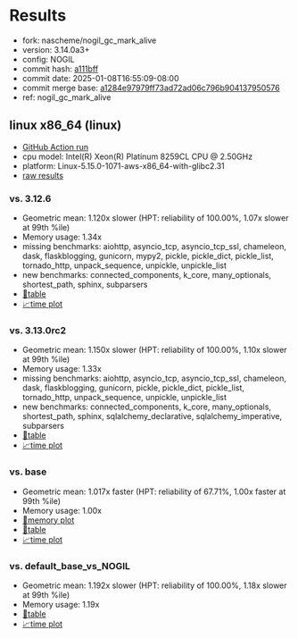 # Results

- fork: nascheme/nogil_gc_mark_alive
- version: 3.14.0a3+
- config: NOGIL
- commit hash: [a111bff](https://github.com/nascheme/cpython/commit/a111bff)
- commit date: 2025-01-08T16:55:09-08:00
- commit merge base: [a1284e97979ff73ad72ad06c796b904137950576](https://github.com/python/cpython/commit/a1284e97979ff73ad72ad06c796b904137950576)
- ref: nogil_gc_mark_alive

## linux x86_64 (linux)

- [GitHub Action run](https://github.com/facebookexperimental/free-threading-benchmarking/actions/runs/12681844733)
- cpu model: Intel(R) Xeon(R) Platinum 8259CL CPU @ 2.50GHz
- platform: Linux-5.15.0-1071-aws-x86_64-with-glibc2.31
- [raw results](bm-20250108-linux-x86_64-nascheme-nogil_gc_mark_alive-3.14.0a3%2B-a111bff.json)

### vs. 3.12.6

- Geometric mean: 1.120x slower (HPT: reliability of 100.00%, 1.07x slower at 99th %ile)
- Memory usage: 1.34x
- missing benchmarks: aiohttp, asyncio_tcp, asyncio_tcp_ssl, chameleon, dask, flaskblogging, gunicorn, mypy2, pickle, pickle_dict, pickle_list, tornado_http, unpack_sequence, unpickle, unpickle_list
- new benchmarks: connected_components, k_core, many_optionals, shortest_path, sphinx, subparsers
- [📄table](bm-20250108-linux-x86_64-nascheme-nogil_gc_mark_alive-3.14.0a3%2B-a111bff-vs-3.12.6.md)
- [📈time plot](bm-20250108-linux-x86_64-nascheme-nogil_gc_mark_alive-3.14.0a3%2B-a111bff-vs-3.12.6.svg)

### vs. 3.13.0rc2

- Geometric mean: 1.150x slower (HPT: reliability of 100.00%, 1.10x slower at 99th %ile)
- Memory usage: 1.33x
- missing benchmarks: aiohttp, asyncio_tcp, asyncio_tcp_ssl, chameleon, dask, flaskblogging, gunicorn, pickle, pickle_dict, pickle_list, tornado_http, unpack_sequence, unpickle, unpickle_list
- new benchmarks: connected_components, k_core, many_optionals, shortest_path, sphinx, sqlalchemy_declarative, sqlalchemy_imperative, subparsers
- [📄table](bm-20250108-linux-x86_64-nascheme-nogil_gc_mark_alive-3.14.0a3%2B-a111bff-vs-3.13.0rc2.md)
- [📈time plot](bm-20250108-linux-x86_64-nascheme-nogil_gc_mark_alive-3.14.0a3%2B-a111bff-vs-3.13.0rc2.svg)

### vs. base

- Geometric mean: 1.017x faster (HPT: reliability of 67.71%, 1.00x faster at 99th %ile)
- Memory usage: 1.00x
- [🧠memory plot](bm-20250108-linux-x86_64-nascheme-nogil_gc_mark_alive-3.14.0a3%2B-a111bff-vs-base-mem.svg)
- [📄table](bm-20250108-linux-x86_64-nascheme-nogil_gc_mark_alive-3.14.0a3%2B-a111bff-vs-base.md)
- [📈time plot](bm-20250108-linux-x86_64-nascheme-nogil_gc_mark_alive-3.14.0a3%2B-a111bff-vs-base.svg)

### vs. default_base_vs_NOGIL

- Geometric mean: 1.192x slower (HPT: reliability of 100.00%, 1.18x slower at 99th %ile)
- Memory usage: 1.19x
- [📄table](bm-20250108-linux-x86_64-nascheme-nogil_gc_mark_alive-3.14.0a3%2B-a111bff-vs-default_base_vs_NOGIL.md)
- [📈time plot](bm-20250108-linux-x86_64-nascheme-nogil_gc_mark_alive-3.14.0a3%2B-a111bff-vs-default_base_vs_NOGIL.svg)

